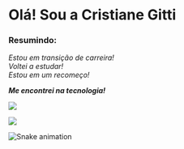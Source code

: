 # Olá! Sou a Cristiane Gitti

### Resumindo:

_Estou em transição de carreira!_<br/> 
_Voltei a estudar!_<br/> 
_Estou em um recomeço!_<br/> 

***Me encontrei na tecnologia!***


![](https://i.pinimg.com/originals/6b/67/93/6b679308b287ea14b83337d4525b9869.png)


<a href="https://www.linkedin.com/in/cristiane-gitti-0250b325/" target="_blank"><img src="https://img.shields.io/badge/-LinkedIn-%230077B5?style=for-the-badge&logo=linkedin&logoColor=white" target="_blank"></a> 


![Snake animation](https://github.com/crisgitti/blob/output/github-contribution-grid-snake.svg)
 
